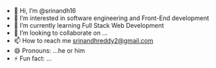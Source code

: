 - 👋 Hi, I’m @srinandh16
- 👀 I’m interested in software engineering and Front-End development
- 🌱 I’m currently learning Full Stack Web Development
- 💞️ I’m looking to collaborate on ...
- 📫 How to reach me srinandhreddy2@gmail.com
- 😄 Pronouns: ...he or him
- ⚡ Fun fact: ...

<!---
srinandh16/srinandh16 is a ✨ special ✨ repository because its `README.md` (this file) appears on your GitHub profile.
You can click the Preview link to take a look at your changes.
--->

